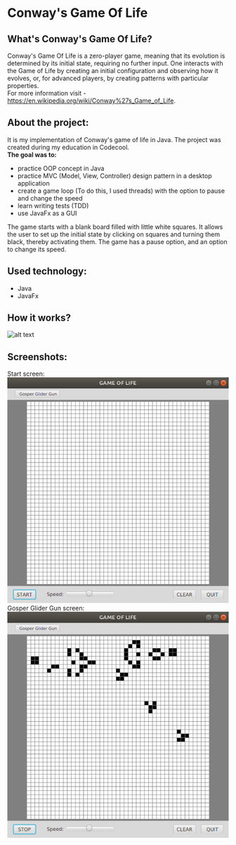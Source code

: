 # Conway's Game Of Life

## What's Conway's Game Of Life?
Conway's Game Of Life is a zero-player game, meaning that its evolution is determined by its initial state, requiring no further input. One interacts with the Game of Life by creating an initial configuration and observing how it evolves, or, for advanced players, by creating patterns with particular properties.<br /> 
For more information visit - https://en.wikipedia.org/wiki/Conway%27s_Game_of_Life.

## About the project:
It is my implementation of Conway's game of life in Java. The project was created during my education in Codecool.<br/>
**The goal was to:**
* practice OOP concept in Java
* practice MVC (Model, View, Controller) design pattern in a desktop application
* create a game loop (To do this, I used threads) with the option to pause and change the speed
* learn writing tests (TDD)
* use JavaFx as a GUI

The game starts with a blank board filled with little white squares. It allows the user to set up the initial state by clicking on squares and turning them black, thereby activating them. The game has a pause option, and an option to change its speed.<br/>


## Used technology:
* Java
* JavaFx

## How it works?
![alt text](https://github.com/Karolzp/Conway-s-Game-of-Life/blob/master/screenshots/drivex.gif)<br />

## Screenshots:
Start screen:<br /> 
![alt text](https://github.com/Karolzp/Conway-s-Game-of-Life/blob/master/screenshots/Screenshot1.png)<br /> 
Gosper Glider Gun screen:<br /> 
![alt text](https://github.com/Karolzp/Conway-s-Game-of-Life/blob/master/screenshots/Screenshot2.png)
